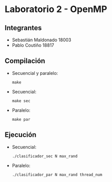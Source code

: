 # Laboratorio 2 - OpenMP
## Integrantes
* Sebastián Maldonado 18003
* Pablo Coutiño 18817
## Compilación
* Secuencial y paralelo:
    ```
    make
    ```
* Secuencial:
    ```
    make sec
    ```
* Paralelo:
    ```
    make par
    ```
## Ejecución
* Secuencial:
    ```
    ./clasificador_sec N max_rand
    ```
* Paralelo:
    ```
    ./clasificador_par N max_rand thread_num
    ```